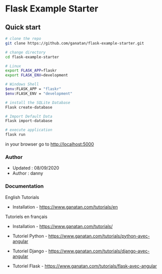 # Flask Example Starter

## Quick start

```bash
# clone the repo
git clone https://github.com/ganatan/flask-example-starter.git

# change directory
cd flask-example-starter

# Linux
export FLASK_APP=flaskr
export FLASK_ENV=development

# Windows Shell
$env:FLASK_APP = "flaskr"
$env:FLASK_ENV = "development"

# install the SQLite Database
Flask create-database

# Import Default Data
Flask import-database

# execute application
flask run

```
in your browser go to [http://localhost:5000](http://localhost:5000) 


### Author
* Updated : 08/09/2020
* Author  : danny

### Documentation

English Tutorials
- Installation - https://www.ganatan.com/tutorials/en

Tutoriels en français
- Installation - https://www.ganatan.com/tutorials/

- Tutoriel Python - https://www.ganatan.com/tutorials/python-avec-angular
- Tutoriel Django - https://www.ganatan.com/tutorials/django-avec-angular
- Tutoriel Flask - https://www.ganatan.com/tutorials/flask-avec-angular

